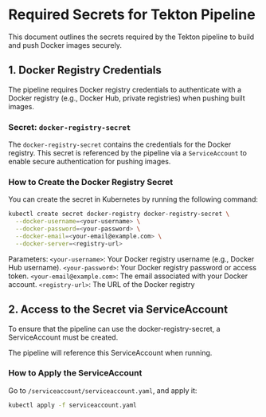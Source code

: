 # Required Secrets for Tekton Pipeline

This document outlines the secrets required by the Tekton pipeline to build and push Docker images securely.

## 1. Docker Registry Credentials

The pipeline requires Docker registry credentials to authenticate with a Docker registry (e.g., Docker Hub, private registries) when pushing built images.

### Secret: `docker-registry-secret`

The `docker-registry-secret` contains the credentials for the Docker registry. This secret is referenced by the pipeline via a `ServiceAccount` to enable secure authentication for pushing images.

### How to Create the Docker Registry Secret

You can create the secret in Kubernetes by running the following command:

```bash
kubectl create secret docker-registry docker-registry-secret \
  --docker-username=<your-username> \
  --docker-password=<your-password> \
  --docker-email=<your-email@example.com> \
  --docker-server=<registry-url>
```

Parameters:
`<your-username>`: Your Docker registry username (e.g., Docker Hub username).
`<your-password>`: Your Docker registry password or access token.
`<your-email@example.com>`: The email associated with your Docker account.
`<registry-url>`: The URL of the Docker registry

## 2. Access to the Secret via ServiceAccount

To ensure that the pipeline can use the docker-registry-secret, a ServiceAccount must be created.

The pipeline will reference this ServiceAccount when running.

### How to Apply the ServiceAccount

Go to `/serviceaccount/serviceaccount.yaml`, and apply it:

```bash
kubectl apply -f serviceaccount.yaml
```
